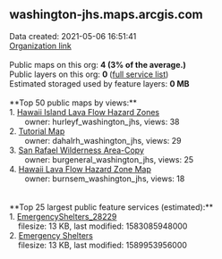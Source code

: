 <h2>washington-jhs.maps.arcgis.com</h2> Data created: 2021-05-06 16:51:41 <br /><a target='new' href='https://washington-jhs.maps.arcgis.com'>Organization link</a><br /><br />Public maps on this org: <b>4 (3% of the average.)</b><br />Public layers on this org: <b>0 </b>(<a target='new' href='https://services.arcgis.com/AitHA5YqDyZNiBRD/ArcGIS/rest/services'>full service list</a>)<br />Estimated storaged used by feature layers: <b>0 MB</b><br /><br />**Top 50 public maps by views:**<br />  1. <a target='new' href='https://www.arcgis.com/home/item.html?id=ca93ef8da87a4d23b7aed819ee65d470'>Hawaii Island Lava Flow Hazard Zones</a> <br />  &nbsp;&nbsp;&nbsp;&nbsp; &nbsp;&nbsp;owner: hurleyf_washington_jhs, views: 38<br />  2. <a target='new' href='https://www.arcgis.com/home/item.html?id=4b12321678964669a0f87ea444dd109b'>Tutorial Map</a> <br />  &nbsp;&nbsp;&nbsp;&nbsp; &nbsp;&nbsp;owner: dahalrh_washington_jhs, views: 29<br />  3. <a target='new' href='https://www.arcgis.com/home/item.html?id=9588e14683c148eeb55e0e9261ff8a2a'>San Rafael Wilderness Area-Copy</a> <br />  &nbsp;&nbsp;&nbsp;&nbsp; &nbsp;&nbsp;owner: burgeneral_washington_jhs, views: 25<br />  4. <a target='new' href='https://www.arcgis.com/home/item.html?id=939b11d124db401b8c0ca7deccf1f2fc'>Hawaii Lava Flow Hazard Zone Map</a> <br />  &nbsp;&nbsp;&nbsp;&nbsp; &nbsp;&nbsp;owner: burnsem_washington_jhs, views: 18<br /><br /><br />**Top 25 largest public feature services (estimated):**<br /> 1. <a target='new' href='https://www.arcgis.com/home/item.html?id=1cdd001a0c40474699543904567c5547'>EmergencyShelters_28229</a><br /> &nbsp;&nbsp;&nbsp;&nbsp;filesize: 13 KB, last modified: 1583085948000<br /> 2. <a target='new' href='https://www.arcgis.com/home/item.html?id=965cb87b3cca40bb98c0d73ac2983f4e'>Emergency Shelters</a><br /> &nbsp;&nbsp;&nbsp;&nbsp;filesize: 13 KB, last modified: 1589953956000<br />
